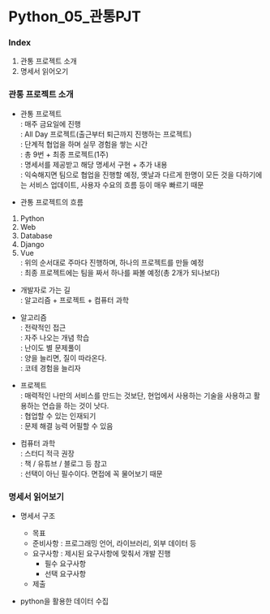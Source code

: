 # **Python_05_관통PJT**
### Index
1. 관통 프로젝트 소개
2. 명세서 읽어오기

### 관통 프로젝트 소개
- 관통 프로젝트  
: 매주 금요일에 진행  
: All Day 프로젝트(출근부터 퇴근까지 진행하는 프로젝트)  
: 단계적 협업을 하며 실무 경험을 쌓는 시간  
: 총 9번 + 최종 프로젝트(1주)  
: 명세서를 제공받고 해당 명세서 구현 + 추가 내용  
: 익숙해지면 팀으로 협업을 진행할 예정, 옛날과 다르게 한명이 모든 것을 다하기에는 서비스 업데이트, 사용자 수요의 흐름 등이 매우 빠르기 때문

- 관통 프로젝트의 흐름
1. Python
2. Web
3. Database
4. Django
5. Vue  
: 위의 순서대로 주마다 진행하며, 하나의 프로젝트를 만들 예정  
: 최종 프로젝트에는 팀을 짜서 하나를 짜볼 예정(총 2개가 되나보다)  

- 개발자로 가는 길  
: 알고리즘 + 프로젝트 + 컴퓨터 과학

- 알고리즘  
: 전략적인 접근  
: 자주 나오는 개념 학습  
: 난이도 별 문제풀이  
: 양을 늘리면, 질이 따라온다.  
: 코테 경험을 늘리자  

- 프로젝트  
: 매력적인 나만의 서비스를 만드는 것보단, 현업에서 사용하는 기술을 사용하고 활용하는 연습을 하는 것이 낫다.  
: 협업할 수 있는 인재되기  
: 문제 해결 능력 어필할 수 있음

- 컴퓨터 과학  
: 스터디 적극 권장  
: 책 / 유튜브 / 블로그 등 참고  
: 선택이 아닌 필수이다. 면접에 꼭 물어보기 때문

### 명세서 읽어보기
- 명세서 구조
  - 목표 
  - 준비사항 : 프로그래밍 언어, 라이브러리, 외부 데이터 등
  - 요구사항 : 제시된 요구사항에 맞춰서 개발 진행
    - 필수 요구사항
    - 선택 요구사항
  - 제출
  
- python을 활용한 데이터 수집